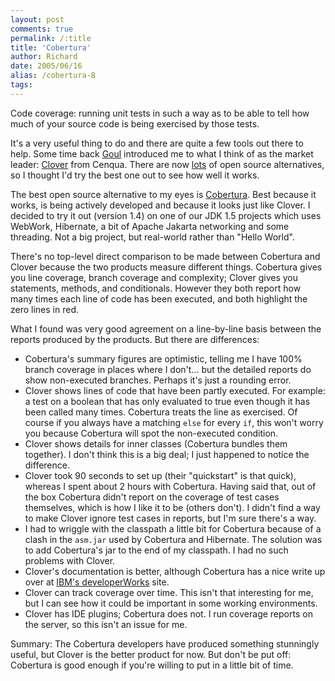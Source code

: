 ```yaml
---
layout: post
comments: true
permalink: /:title
title: 'Cobertura'
author: Richard
date: 2005/06/16
alias: /cobertura-8
tags:
---
```


Code coverage: running unit tests in such a way as to be able to tell
how much of your source code is being exercised by those tests.

It's a very useful thing to do and there are quite a few tools out there
to help. Some time back [Goul][] introduced me to what I think of as the
market leader: [Clover][] from Cenqua. There are now [lots][] of open
source alternatives, so I thought I'd try the best one out to see how
well it works.

The best open source alternative to my eyes is [Cobertura][]. Best
because it works, is being actively developed and because it looks just
like Clover. I decided to try it out (version 1.4) on one of our JDK 1.5
projects which uses WebWork, Hibernate, a bit of Apache Jakarta
networking and some threading. Not a big project, but real-world rather
than "Hello World".

There's no top-level direct comparison to be made between Cobertura and
Clover because the two products measure different things. Cobertura
gives you line coverage, branch coverage and complexity; Clover gives
you statements, methods, and conditionals. However they both report how
many times each line of code has been executed, and both highlight the
zero lines in red.

What I found was very good agreement on a line-by-line basis between the
reports produced by the products. But there are differences:

-   Cobertura's summary figures are optimistic, telling me I have 100%
branch coverage in places where I don't... but the detailed reports
do show non-executed branches. Perhaps it's just a rounding error.
-   Clover shows lines of code that have been partly executed. For
example: a test on a boolean that has only evaluated to true even
though it has been called many times. Cobertura treats the line as
exercised. Of course if you always have a matching `else` for every
`if`, this won't worry you because Cobertura will spot the
non-executed condition.
-   Clover shows details for inner classes (Cobertura bundles them
together). I don't think this is a big deal; I just happened to
notice the difference.
-   Clover took 90 seconds to set up (their "quickstart" is that quick),
whereas I spent about 2 hours with Cobertura. Having said that, out
of the box Cobertura didn't report on the coverage of test cases
themselves, which is how I like it to be (others don't). I didn't
find a way to make Clover ignore test cases in reports, but I'm sure
there's a way.
-   I had to wriggle with the classpath a little bit for Cobertura
because of a clash in the `asm.jar` used by Cobertura and Hibernate.
The solution was to add Cobertura's jar to the end of my classpath.
I had no such problems with Clover.
-   Clover's documentation is better, although Cobertura has a nice
write up over at [IBM's developerWorks][] site.
-   Clover can track coverage over time. This isn't that interesting for
me, but I can see how it could be important in some working
environments.
-   Clover has IDE plugins; Cobertura does not. I run coverage reports
on the server, so this isn't an issue for me.

Summary: The Cobertura developers have produced something stunningly
useful, but Clover is the better product for now. But don't be put off:
Cobertura is good enough if you're willing to put in a little bit of
time.


  [Goul]: http://www.goulbourn.com/
  [Clover]: http://www.cenqua.com/clover/
  [lots]: http://java-source.net/open-source/code-coverage
  [Cobertura]: http://cobertura.sourceforge.net/
  [IBM's developerWorks]: http://www-128.ibm.com/developerworks/java/library/j-cobertura/

